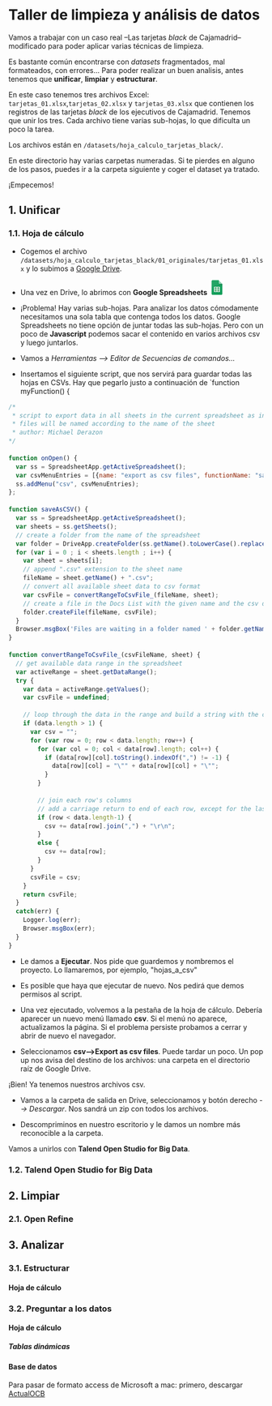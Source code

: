 # Taller de limpieza y análisis de datos

Vamos a trabajar con un caso real –Las tarjetas *black* de Cajamadrid– modificado para poder aplicar varias técnicas de limpieza.

Es bastante común encontrarse con *datasets* fragmentados, mal formateados, con errores... Para poder realizar un buen analisis, antes tenemos que **unificar**, **limpiar** y **estructurar**.

En este caso tenemos tres archivos Excel: `tarjetas_01.xlsx`,`tarjetas_02.xlsx` y `tarjetas_03.xlsx` que contienen los registros de las tarjetas *black* de los ejecutivos de Cajamadrid. Tenemos que unir los tres. Cada archivo tiene varias sub-hojas, lo que dificulta un poco la tarea.

Los archivos están en `/datasets/hoja_calculo_tarjetas_black/`. 

En este directorio hay varias carpetas numeradas. Si te pierdes en alguno de los pasos, puedes ir a la carpeta siguiente y coger el dataset ya tratado.

¡Empecemos!

## 1. Unificar

### 1.1. Hoja de cálculo

- Cogemos el archivo `/datasets/hoja_calculo_tarjetas_black/01_originales/tarjetas_01.xlsx` y lo subimos a [Google Drive](https://www.google.com/intl/es_es/drive/). 

- Una vez en Drive, lo abrimos con **Google Spreadsheets** ![Hojas de cálculo de Google](https://github.com/rafadelascuevas/limpieza-analisis-basico/blob/master/img/spreadsheet-icon.png "Hojas de cálculo de Google")

- ¡Problema! Hay varias sub-hojas. Para analizar los datos cómodamente necesitamos una sola tabla que contenga todos los datos.
Google Spreadsheets no tiene opción de juntar todas las sub-hojas. Pero con un poco de **Javascript** podemos sacar el contenido en varios archivos csv y luego juntarlos.

- Vamos a *Herramientas --> Editor de Secuencias de comandos...*

- Insertamos el siguiente script, que nos servirá para guardar todas las hojas en CSVs. Hay que pegarlo justo a continuación de `function myFunction() {

```javascript
/*
 * script to export data in all sheets in the current spreadsheet as individual csv files
 * files will be named according to the name of the sheet
 * author: Michael Derazon
*/

function onOpen() {
  var ss = SpreadsheetApp.getActiveSpreadsheet();
  var csvMenuEntries = [{name: "export as csv files", functionName: "saveAsCSV"}];
  ss.addMenu("csv", csvMenuEntries);
};

function saveAsCSV() {
  var ss = SpreadsheetApp.getActiveSpreadsheet();
  var sheets = ss.getSheets();
  // create a folder from the name of the spreadsheet
  var folder = DriveApp.createFolder(ss.getName().toLowerCase().replace(/ /g,'_') + '_csv_' + new Date().getTime());
  for (var i = 0 ; i < sheets.length ; i++) {
    var sheet = sheets[i];
    // append ".csv" extension to the sheet name
    fileName = sheet.getName() + ".csv";
    // convert all available sheet data to csv format
    var csvFile = convertRangeToCsvFile_(fileName, sheet);
    // create a file in the Docs List with the given name and the csv data
    folder.createFile(fileName, csvFile);
  }
  Browser.msgBox('Files are waiting in a folder named ' + folder.getName());
}

function convertRangeToCsvFile_(csvFileName, sheet) {
  // get available data range in the spreadsheet
  var activeRange = sheet.getDataRange();
  try {
    var data = activeRange.getValues();
    var csvFile = undefined;

    // loop through the data in the range and build a string with the csv data
    if (data.length > 1) {
      var csv = "";
      for (var row = 0; row < data.length; row++) {
        for (var col = 0; col < data[row].length; col++) {
          if (data[row][col].toString().indexOf(",") != -1) {
            data[row][col] = "\"" + data[row][col] + "\"";
          }
        }

        // join each row's columns
        // add a carriage return to end of each row, except for the last one
        if (row < data.length-1) {
          csv += data[row].join(",") + "\r\n";
        }
        else {
          csv += data[row];
        }
      }
      csvFile = csv;
    }
    return csvFile;
  }
  catch(err) {
    Logger.log(err);
    Browser.msgBox(err);
  }
}
```

- Le damos a **Ejecutar**. Nos pide que guardemos y nombremos el proyecto. Lo llamaremos, por ejemplo, "hojas_a_csv"

- Es posible que haya que ejecutar de nuevo. Nos pedirá que demos permisos al script. 

- Una vez ejecutado, volvemos a la pestaña de la hoja de cálculo. Debería aparecer un nuevo menú llamado **csv**. Si el menú no aparece, actualizamos la página. Si el problema persiste probamos a cerrar y abrir de nuevo el navegador.

- Seleccionamos **csv-->Export as csv files**. Puede tardar un poco. Un pop up nos avisa del destino de los archivos: una carpeta en el directorio raíz de Google Drive.

¡Bien! Ya tenemos nuestros archivos csv. 

- Vamos a la carpeta de salida en Drive, seleccionamos y botón derecho *--> Descargar*. Nos sandrá un zip con todos los archivos.

- Descompriminos en nuestro escritorio y le damos un nombre más reconocible a la carpeta.

Vamos a unirlos con **Talend Open Studio for Big Data**.

### 1.2. Talend Open Studio for Big Data

## 2. Limpiar

### 2.1. Open Refine

## 3. Analizar

### 3.1. Estructurar

#### Hoja de cálculo

### 3.2. Preguntar a los datos

#### Hoja de cálculo

##### Tablas dinámicas

#### Base de datos

Para pasar de formato access de Microsoft a mac: primero, descargar [ActualOCB](https://www.macupdate.com/app/mac/20360/actual-odbc-driver-for-access/download)

